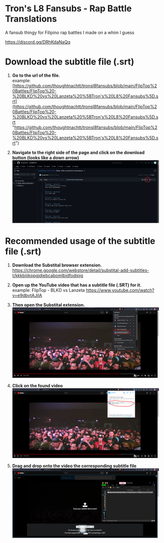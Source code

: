 
# Tron's L8 Fansubs - Rap Battle Translations
A fansub thingy for Filipino rap battles I made on a whim I guess

https://discord.gg/DRhKdaNaQq



# Download the subtitle file (.srt)
1.  **Go to the url of the file.**  
example: [https://github.com/thoughtnachtt/tronsl8fansubs/blob/main/FlipTop%20Battles/FlipTop%20-%20BLKD%20vs%20Lanzeta%20%5BTron's%20L8%20Fansubs%5D.srt](https://github.com/thoughtnachtt/tronsl8fansubs/blob/main/FlipTop%20Battles/FlipTop%20-%20BLKD%20vs%20Lanzeta%20%5BTron's%20L8%20Fansubs%5D.srt "https://github.com/thoughtnachtt/tronsl8fansubs/blob/main/FlipTop%20Battles/FlipTop%20-%20BLKD%20vs%20Lanzeta%20%5BTron's%20L8%20Fansubs%5D.srt")

3.  **Navigate to the right side of the page and click on the download button (looks like a down arrow)**
![alt text](https://github.com/thoughtnachtt/tronsl8fansubs/blob/main/Assets/github_download_button_where.png)



# Recommended usage of the subtitle file (.srt)
1. **Download the Substital browser extension.**  
https://chrome.google.com/webstore/detail/substital-add-subtitles-t/kkkbiiikppgjdiebcabomlbidfodipjg

2. **Open up the YouTube video that has a subtitle file (.SRT) for it.**  
example: FlipTop - BLKD vs Lanzeta
https://www.youtube.com/watch?v=e9dbvtAJjlA

3. **Then open the Substital extension.**
![alt text](https://github.com/thoughtnachtt/tronsl8fansubs/blob/main/Assets/substital_extension_where.png)

4.  **Click on the found video**
![alt text](https://github.com/thoughtnachtt/tronsl8fansubs/blob/main/Assets/substital_found_video_where.png)

5. **Drag and drop onto the video the corresponding subtitle file**
![alt text](https://github.com/thoughtnachtt/tronsl8fansubs/blob/main/Assets/substital_drag_and_drop_file_where.png)

